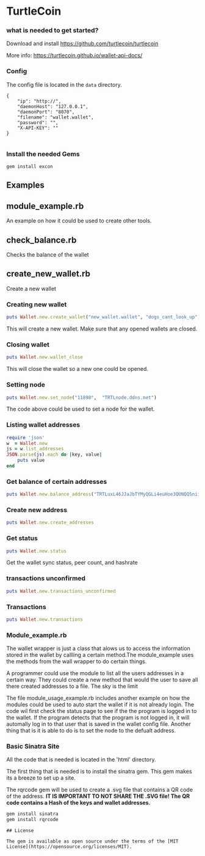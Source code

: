 # TurtleCoin

### what is needed to get started?
Download and install <a href="https://github.com/turtlecoin/turtlecoin">https://github.com/turtlecoin/turtlecoin</a>

More info: <a href="https://turtlecoin.github.io/wallet-api-docs/">https://turtlecoin.github.io/wallet-api-docs/</a>

### Config
The config file is located in the `data` directory. 
```
{
    "ip": "http://",
    "daemonHost": "127.0.0.1",
    "daemonPort": "8070",
    "filename": "wallet.wallet",
    "password": "",
    "X-API-KEY": ""
}


```
### Install the needed Gems
```gem install excon```


## Examples

## module_example.rb
An example on how it could be used to create other tools.

## check_balance.rb
Checks the balance of the wallet


## create_new_wallet.rb
Create a new wallet

### Creating new wallet
```ruby
puts Wallet.new.create_wallet("new_wallet.wallet", "dogs_cant_look_up")
```

This will create a new wallet. Make sure that any opened wallets are closed.

### Closing wallet
```ruby
puts Wallet.new.wallet_close
```
This will close the wallet so a new one could be opened.

### Setting node
```ruby
puts Wallet.new.set_node("11898",  "TRTLnode.ddns.net")
```
The code above could be used to set a node for the wallet.

### Listing wallet addresses
```ruby
require 'json'
w  = Wallet.new
js = w.list_addresses
JSON.parse(js).each do |key, value|
    puts value
end
```

### Get balance of certain addresses
```ruby
puts Wallet.new.balance_address("TRTLuxL46JJaJbTYMyQGLi4euHoe3QUNQQ5niiPoYah15pc6ESFdZJ59KmtzUzedHASfDRYPxVbEiYQsXUtBmQRL18pDdK72F5i")
```

### Create new address
```ruby
puts Wallet.new.create_addresses
```

### Get status
```ruby
puts Wallet.new.status
```
Get the wallet sync status, peer count, and hashrate


### transactions unconfirmed
```ruby
puts Wallet.new.transactions_unconfirmed
```


### Transactions
```ruby
puts Wallet.new.transactions
```



### Module_example.rb
The wallet wrapper is just a class that alows us to access the information stored in the wallet by callling a certain method.The module_example uses the methods from the wall wrapper to do certain things. 

A programmer could use the module to list all the users addresses in a certain way. They could create a new method that would the user to save all there created addresses to a file. The sky is the limit

The file module_usage_example.rb includes another example on how the modules could be used to auto start the wallet if it is not already login. The code wil first check the status page to see if the the program is logged in to the wallet. If the program detects that the program is not logged in, it will automally log in to that user that is saved in the wallet config file. Another thing that is it is able to do is to set the node to the defualt address. 



### Basic Sinatra Site
All the code that is needed is located in the 'html' directory. 

The first thing that is needed is to install the sinatra gem. This gem makes its a breeze to set up a site. 

The rqrcode gem will be used to create a .svg file that contains a QR code of the address. 
<b>IT IS IMPORTANT TO NOT SHARE THE .SVG file! The QR code contains a Hash of the keys and wallet addresses.</b>

```ruby
gem install sinatra
gem install rqrcode
```

```
## License

The gem is available as open source under the terms of the [MIT License](https://opensource.org/licenses/MIT).
